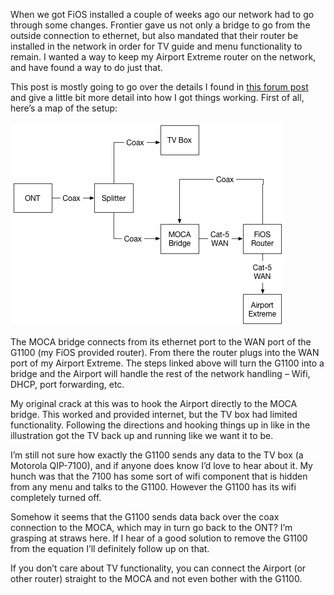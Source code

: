 When we got FiOS installed a couple of weeks ago our network had to go through some changes. Frontier gave us not only a bridge to go from the outside connection to ethernet, but also mandated that their router be installed in the network in order for TV guide and menu functionality to remain. I wanted a way to keep my Airport Extreme router on the network, and have found a way to do just that.

This post is mostly going to go over the details I found in [this forum post](http://www.dslreports.com/forum/r31057540-Networking-HOW-TO-Bridge-G1100-So-your-Router-becomes-Primary) and give a little bit more detail into how I got things working. First of all, here’s a map of the setup:

![FiOS Setup Map](assets/FiOS-Setup.png)

The MOCA bridge connects from its ethernet port to the WAN port of the G1100 (my FiOS provided router). From there the router plugs into the WAN port of my Airport Extreme. The steps linked above will turn the G1100 into a bridge and the Airport will handle the rest of the network handling – Wifi, DHCP, port forwarding, etc.

My original crack at this was to hook the Airport directly to the MOCA bridge. This worked and provided internet, but the TV box had limited functionality. Following the directions and hooking things up in like in the illustration got the TV back up and running like we want it to be.

I’m still not sure how exactly the G1100 sends any data to the TV box (a Motorola QIP-7100), and if anyone does know I’d love to hear about it. My hunch was that the 7100 has some sort of wifi component that is hidden from any menu and talks to the G1100. However the G1100 has its wifi completely turned off. 

Somehow it seems that the G1100 sends data back over the coax connection to the MOCA, which may in turn go back to the ONT? I’m grasping at straws here. If I hear of a good solution to remove the G1100 from the equation I’ll definitely follow up on that.

If you don’t care about TV functionality, you can connect the Airport (or other router) straight to the MOCA and not even bother with the G1100.
